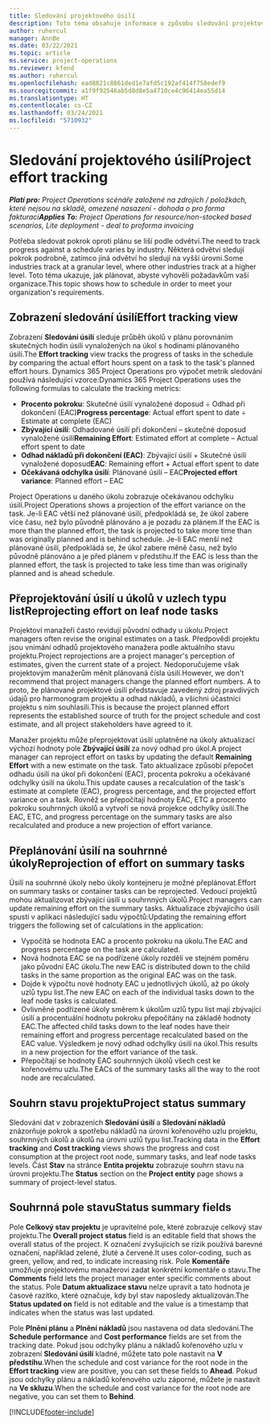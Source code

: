 ```yaml
---
title: Sledování projektového úsilí
description: Toto téma obsahuje informace o způsobu sledování projektového úsilí a postupu prací.
author: ruhercul
manager: AnnBe
ms.date: 03/22/2021
ms.topic: article
ms.service: project-operations
ms.reviewer: kfend
ms.author: ruhercul
ms.openlocfilehash: ead8821c8861ded1e7afd5c192af414f758edef9
ms.sourcegitcommit: a1f9f92546ab5d8d8e5a4710ce4c96414ea55d14
ms.translationtype: HT
ms.contentlocale: cs-CZ
ms.lasthandoff: 03/24/2021
ms.locfileid: "5710932"
---
```

# <a name="project-effort-tracking"></a><span data-ttu-id="028db-103">Sledování projektového úsilí</span><span class="sxs-lookup"><span data-stu-id="028db-103">Project effort tracking</span></span>

<span data-ttu-id="028db-104">_**Platí pro:** Project Operations scénáře založené na zdrojích / položkách, které nejsou na skladě, omezené nasazení - dohoda o pro forma fakturaci_</span><span class="sxs-lookup"><span data-stu-id="028db-104">_**Applies To:** Project Operations for resource/non-stocked based scenarios, Lite deployment - deal to proforma invoicing_</span></span>

<span data-ttu-id="028db-105">Potřeba sledovat pokrok oproti plánu se liší podle odvětví.</span><span class="sxs-lookup"><span data-stu-id="028db-105">The need to track progress against a schedule varies by industry.</span></span> <span data-ttu-id="028db-106">Některá odvětví sledují pokrok podrobně, zatímco jiná odvětví ho sledují na vyšší úrovni.</span><span class="sxs-lookup"><span data-stu-id="028db-106">Some industries track at a granular level, where other industries track at a higher level.</span></span> <span data-ttu-id="028db-107">Toto téma ukazuje, jak plánovat, abyste vyhověli požadavkům vaší organizace.</span><span class="sxs-lookup"><span data-stu-id="028db-107">This topic shows how to schedule in order to meet your organization's requirements.</span></span>

## <a name="effort-tracking-view"></a><span data-ttu-id="028db-108">Zobrazení sledování úsilí</span><span class="sxs-lookup"><span data-stu-id="028db-108">Effort tracking view</span></span>

<span data-ttu-id="028db-109">Zobrazení **Sledování úsilí** sleduje průběh úkolů v plánu porovnáním skutečných hodin úsilí vynaložených na úkol s hodinami plánovaného úsilí.</span><span class="sxs-lookup"><span data-stu-id="028db-109">The **Effort tracking** view tracks the progress of tasks in the schedule by comparing the actual effort hours spent on a task to the task's planned effort hours.</span></span> <span data-ttu-id="028db-110">Dynamics 365 Project Operations pro výpočet metrik sledování používá následující vzorce:</span><span class="sxs-lookup"><span data-stu-id="028db-110">Dynamics 365 Project Operations uses the following formulas to calculate the tracking metrics:</span></span>

- <span data-ttu-id="028db-111">**Procento pokroku**: Skutečné úsilí vynaložené doposud ÷ Odhad při dokončení (EAC)</span><span class="sxs-lookup"><span data-stu-id="028db-111">**Progress percentage**: Actual effort spent to date ÷ Estimate at complete (EAC)</span></span> 
- <span data-ttu-id="028db-112">**Zbývající úsilí**: Odhadované úsilí při dokončení – skutečné doposud vynaložené úsilí</span><span class="sxs-lookup"><span data-stu-id="028db-112">**Remaining Effort**: Estimated effort at complete – Actual effort spent to date</span></span> 
- <span data-ttu-id="028db-113">**Odhad nákladů při dokončení (EAC)**: Zbývající úsilí + Skutečné úsilí vynaložené doposud</span><span class="sxs-lookup"><span data-stu-id="028db-113">**EAC**: Remaining effort + Actual effort spent to date</span></span> 
- <span data-ttu-id="028db-114">**Očekávaná odchylka úsilí**: Plánované úsilí – EAC</span><span class="sxs-lookup"><span data-stu-id="028db-114">**Projected effort variance**: Planned effort – EAC</span></span>

<span data-ttu-id="028db-115">Project Operations u daného úkolu zobrazuje očekávanou odchylku úsilí.</span><span class="sxs-lookup"><span data-stu-id="028db-115">Project Operations shows a projection of the effort variance on the task.</span></span> <span data-ttu-id="028db-116">Je-li EAC větší než plánované úsilí, předpokládá se, že úkol zabere více času, než bylo původně plánováno a je pozadu za plánem.</span><span class="sxs-lookup"><span data-stu-id="028db-116">If the EAC is more than the planned effort, the task is projected to take more time than was originally planned and is behind schedule.</span></span> <span data-ttu-id="028db-117">Je-li EAC menší než plánované úsilí, předpokládá se, že úkol zabere méně času, než bylo původně plánováno a je před plánem v předstihu.</span><span class="sxs-lookup"><span data-stu-id="028db-117">If the EAC is less than the planned effort, the task is projected to take less time than was originally planned and is ahead schedule.</span></span>

## <a name="reprojecting-effort-on-leaf-node-tasks"></a><span data-ttu-id="028db-118">Přeprojektování úsilí u úkolů v uzlech typu list</span><span class="sxs-lookup"><span data-stu-id="028db-118">Reprojecting effort on leaf node tasks</span></span>

<span data-ttu-id="028db-119">Projektoví manažeři často revidují původní odhady u úkolu.</span><span class="sxs-lookup"><span data-stu-id="028db-119">Project managers often revise the original estimates on a task.</span></span> <span data-ttu-id="028db-120">Předpovědi projektu jsou vnímání odhadů projektového manažera podle aktuálního stavu projektu.</span><span class="sxs-lookup"><span data-stu-id="028db-120">Project reprojections are a project manager's perception of estimates, given the current state of a project.</span></span> <span data-ttu-id="028db-121">Nedoporučujeme však projektovým manažerům měnit plánovaná čísla úsilí.</span><span class="sxs-lookup"><span data-stu-id="028db-121">However, we don't recommend that project managers change the planned effort numbers.</span></span> <span data-ttu-id="028db-122">A to proto, že plánované projektové úsilí představuje zavedený zdroj pravdivých údajů pro harmonogram projektu a odhad nákladů, a všichni účastníci projektu s ním souhlasili.</span><span class="sxs-lookup"><span data-stu-id="028db-122">This is because the project planned effort represents the established source of truth for the project schedule and cost estimate, and all project stakeholders have agreed to it.</span></span>

<span data-ttu-id="028db-123">Manažer projektu může přeprojektovat úsilí uplatněné na úkoly aktualizací výchozí hodnoty pole **Zbývající úsilí** za nový odhad pro úkol.</span><span class="sxs-lookup"><span data-stu-id="028db-123">A project manager can reproject effort on tasks by updating the default **Remaining Effort** with a new estimate on the task.</span></span> <span data-ttu-id="028db-124">Tato aktualizace způsobí přepočet odhadu úsilí na úkol při dokončení (EAC), procenta pokroku a očekávané odchylky úsilí na úkolu.</span><span class="sxs-lookup"><span data-stu-id="028db-124">This update causes a recalculation of the task's estimate at complete (EAC), progress percentage, and the projected effort variance on a task.</span></span> <span data-ttu-id="028db-125">Rovněž se přepočítají hodnoty EAC, ETC a procento pokroku souhrnných úkolů a vytvoří se nová projekce odchylky úsilí.</span><span class="sxs-lookup"><span data-stu-id="028db-125">The EAC, ETC, and progress percentage on the summary tasks are also recalculated and produce a new projection of effort variance.</span></span>

## <a name="reprojection-of-effort-on-summary-tasks"></a><span data-ttu-id="028db-126">Přeplánování úsilí na souhrnné úkoly</span><span class="sxs-lookup"><span data-stu-id="028db-126">Reprojection of effort on summary tasks</span></span>

<span data-ttu-id="028db-127">Úsilí na souhrnné úkoly nebo úkoly kontejneru je možné přeplánovat.</span><span class="sxs-lookup"><span data-stu-id="028db-127">Effort on summary tasks or container tasks can be reprojected.</span></span> <span data-ttu-id="028db-128">Vedoucí projektů mohou aktualizovat zbývající úsilí u souhrnných úkolů.</span><span class="sxs-lookup"><span data-stu-id="028db-128">Project managers can update remaining effort on the summary tasks.</span></span> <span data-ttu-id="028db-129">Aktualizace zbývajícího úsilí spustí v aplikaci následující sadu výpočtů:</span><span class="sxs-lookup"><span data-stu-id="028db-129">Updating the remaining effort triggers the following set of calculations in the application:</span></span>

- <span data-ttu-id="028db-130">Vypočítá se hodnota EAC a procento pokroku na úkolu.</span><span class="sxs-lookup"><span data-stu-id="028db-130">The EAC and progress percentage on the task are calculated.</span></span>
- <span data-ttu-id="028db-131">Nová hodnota EAC se na podřízené úkoly rozdělí ve stejném poměru jako původní EAC úkolu.</span><span class="sxs-lookup"><span data-stu-id="028db-131">The new EAC is distributed down to the child tasks in the same proportion as the original EAC was on the task.</span></span>
- <span data-ttu-id="028db-132">Dojde k výpočtu nové hodnoty EAC u jednotlivých úkolů, až po úkoly uzlů typu list.</span><span class="sxs-lookup"><span data-stu-id="028db-132">The new EAC on each of the individual tasks down to the leaf node tasks is calculated.</span></span> 
- <span data-ttu-id="028db-133">Ovlivněné podřízené úkoly směrem k úkolům uzlů typu list mají zbývající úsilí a procentuální hodnotu pokroku přepočítány na základě hodnoty EAC.</span><span class="sxs-lookup"><span data-stu-id="028db-133">The affected child tasks down to the leaf nodes have their remaining effort and progress percentage recalculated based on the EAC value.</span></span> <span data-ttu-id="028db-134">Výsledkem je nový odhad odchylky úsilí na úkol.</span><span class="sxs-lookup"><span data-stu-id="028db-134">This results in a new projection for the effort variance of the task.</span></span> 
- <span data-ttu-id="028db-135">Přepočítají se hodnoty EAC souhrnných úkolů všech cest ke kořenovému uzlu.</span><span class="sxs-lookup"><span data-stu-id="028db-135">The EACs of the summary tasks all the way to the root node are recalculated.</span></span>


## <a name="project-status-summary"></a><span data-ttu-id="028db-136">Souhrn stavu projektu</span><span class="sxs-lookup"><span data-stu-id="028db-136">Project status summary</span></span>

<span data-ttu-id="028db-137">Sledování dat v zobrazeních **Sledování úsilí** a **Sledování nákladů** znázorňuje pokrok a spotřebu nákladů na úrovni kořenového uzlu projektu, souhrnných úkolů a úkolů na úrovni uzlů typu list.</span><span class="sxs-lookup"><span data-stu-id="028db-137">Tracking data in the **Effort tracking** and **Cost tracking** views shows the progress and cost consumption at the project root node, summary tasks, and leaf node tasks levels.</span></span> <span data-ttu-id="028db-138">Část **Stav** na stránce **Entita projektu** zobrazuje souhrn stavu na úrovni projektu.</span><span class="sxs-lookup"><span data-stu-id="028db-138">The **Status** section on the **Project entity** page shows a summary of project-level status.</span></span>

## <a name="status-summary-fields"></a><span data-ttu-id="028db-139">Souhrnná pole stavu</span><span class="sxs-lookup"><span data-stu-id="028db-139">Status summary fields</span></span>

<span data-ttu-id="028db-140">Pole **Celkový stav projektu** je upravitelné pole, které zobrazuje celkový stav projektu.</span><span class="sxs-lookup"><span data-stu-id="028db-140">The **Overall project status** field is an editable field that shows the overall status of the project.</span></span> <span data-ttu-id="028db-141">K označení zvyšujících se rizik používá barevné označení, například zelené, žluté a červené.</span><span class="sxs-lookup"><span data-stu-id="028db-141">It uses color-coding, such as green, yellow, and red, to indicate increasing risk.</span></span> <span data-ttu-id="028db-142">Pole **Komentáře** umožňuje projektovému manažerovi zadat konkrétní komentáře o stavu.</span><span class="sxs-lookup"><span data-stu-id="028db-142">The **Comments** field lets the project manager enter specific comments about the status.</span></span> <span data-ttu-id="028db-143">Pole **Datum aktualizace stavu** nelze upravit a tato hodnota je časové razítko, které označuje, kdy byl stav naposledy aktualizován.</span><span class="sxs-lookup"><span data-stu-id="028db-143">The **Status updated on** field is not editable and the value is a timestamp that indicates when the status was last updated.</span></span>

<span data-ttu-id="028db-144">Pole **Plnění plánu** a **Plnění nákladů** jsou nastavena od data sledování.</span><span class="sxs-lookup"><span data-stu-id="028db-144">The **Schedule performance** and **Cost performance** fields are set from the tracking date.</span></span> <span data-ttu-id="028db-145">Pokud jsou odchylky plánu a nákladů kořenového uzlu v zobrazení **Sledování úsilí** kladné, můžete tato pole nastavit na **V předstihu**.</span><span class="sxs-lookup"><span data-stu-id="028db-145">When the schedule and cost variance for the root node in the **Effort tracking** view are positive, you can set these fields to **Ahead**.</span></span> <span data-ttu-id="028db-146">Pokud jsou odchylky plánu a nákladů kořenového uzlu záporné, můžete je nastavit na **Ve skluzu**.</span><span class="sxs-lookup"><span data-stu-id="028db-146">When the schedule and cost variance for the root node are negative, you can set them to **Behind**.</span></span>


[!INCLUDE[footer-include](../includes/footer-banner.md)]
